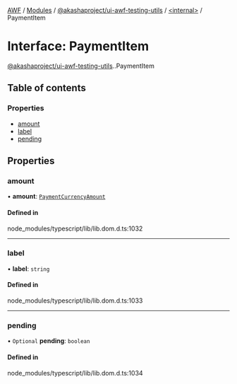 [AWF](../README.md) / [Modules](../modules.md) / [@akashaproject/ui-awf-testing-utils](../modules/akashaproject_ui_awf_testing_utils.md) / [<internal\>](../modules/akashaproject_ui_awf_testing_utils._internal_.md) / PaymentItem

# Interface: PaymentItem

[@akashaproject/ui-awf-testing-utils](../modules/akashaproject_ui_awf_testing_utils.md).[<internal>](../modules/akashaproject_ui_awf_testing_utils._internal_.md).PaymentItem

## Table of contents

### Properties

- [amount](akashaproject_ui_awf_testing_utils._internal_.PaymentItem.md#amount)
- [label](akashaproject_ui_awf_testing_utils._internal_.PaymentItem.md#label)
- [pending](akashaproject_ui_awf_testing_utils._internal_.PaymentItem.md#pending)

## Properties

### amount

• **amount**: [`PaymentCurrencyAmount`](akashaproject_ui_awf_testing_utils._internal_.PaymentCurrencyAmount.md)

#### Defined in

node_modules/typescript/lib/lib.dom.d.ts:1032

___

### label

• **label**: `string`

#### Defined in

node_modules/typescript/lib/lib.dom.d.ts:1033

___

### pending

• `Optional` **pending**: `boolean`

#### Defined in

node_modules/typescript/lib/lib.dom.d.ts:1034
